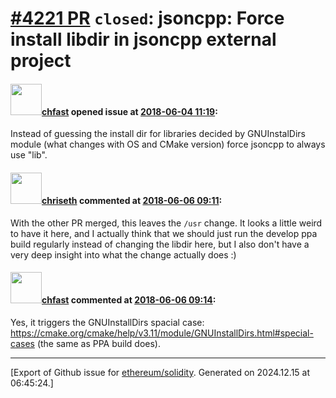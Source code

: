 # [\#4221 PR](https://github.com/ethereum/solidity/pull/4221) `closed`: jsoncpp: Force install libdir in jsoncpp external project

#### <img src="https://avatars.githubusercontent.com/u/573380?u=6cd4b0f473d862749cbed137d0bb32b726ae071f&v=4" width="50">[chfast](https://github.com/chfast) opened issue at [2018-06-04 11:19](https://github.com/ethereum/solidity/pull/4221):

Instead of guessing the install dir for libraries decided by GNUInstalDirs module (what changes with OS and CMake version) force jsoncpp to always use "lib".

#### <img src="https://avatars.githubusercontent.com/u/9073706?v=4" width="50">[chriseth](https://github.com/chriseth) commented at [2018-06-06 09:11](https://github.com/ethereum/solidity/pull/4221#issuecomment-395001003):

With the other PR merged, this leaves the `/usr` change. It looks a little weird to have it here, and I actually think that we should just run the develop ppa build regularly instead of changing the libdir here, but I also don't have a very deep insight into what the change actually does :)

#### <img src="https://avatars.githubusercontent.com/u/573380?u=6cd4b0f473d862749cbed137d0bb32b726ae071f&v=4" width="50">[chfast](https://github.com/chfast) commented at [2018-06-06 09:14](https://github.com/ethereum/solidity/pull/4221#issuecomment-395001785):

Yes, it triggers the GNUInstallDirs spacial case: https://cmake.org/cmake/help/v3.11/module/GNUInstallDirs.html#special-cases (the same as PPA build does).


-------------------------------------------------------------------------------



[Export of Github issue for [ethereum/solidity](https://github.com/ethereum/solidity). Generated on 2024.12.15 at 06:45:24.]
